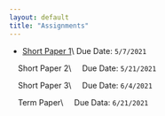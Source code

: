 ```yaml
---
layout: default
title: "Assignments"
---
```


- [Short Paper 1](/assets/Paper1.pdf)\\
Due Date: `5/7/2021` 

&nbsp; &nbsp;  Short Paper 2\\
&nbsp; &nbsp; Due Date: `5/21/2021` 

&nbsp; &nbsp; Short Paper 3\\
&nbsp; &nbsp; Due Date: `6/4/2021` 

&nbsp; &nbsp;  Term Paper\\
&nbsp; &nbsp; Due Data: `6/21/2021`
